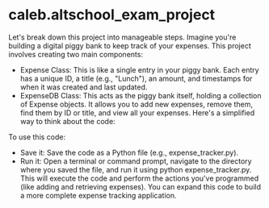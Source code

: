 # caleb.altschool_exam_project
Let's break down this project into manageable steps. Imagine you're building a digital piggy bank to keep track of your expenses. This project involves creating two main components:
 * Expense Class: This is like a single entry in your piggy bank. Each entry has a unique ID, a title (e.g., "Lunch"), an amount, and timestamps for when it was created and last updated.
 * ExpenseDB Class: This acts as the piggy bank itself, holding a collection of Expense objects. It allows you to add new expenses, remove them, find them by ID or title, and view all your expenses.
Here's a simplified way to think about the code:

To use this code:
 * Save it: Save the code as a Python file (e.g., expense_tracker.py).
 * Run it: Open a terminal or command prompt, navigate to the directory where you saved the file, and run it using python expense_tracker.py.
This will execute the code and perform the actions you've programmed (like adding and retrieving expenses). You can expand this code to build a more complete expense tracking application.
